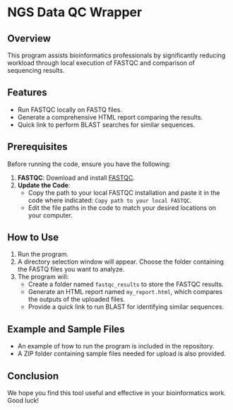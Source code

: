 
# NGS Data QC Wrapper

## Overview

This program assists bioinformatics professionals by significantly reducing workload through local execution of FASTQC and comparison of sequencing results.

## Features

- Run FASTQC locally on FASTQ files.
- Generate a comprehensive HTML report comparing the results.
- Quick link to perform BLAST searches for similar sequences.

## Prerequisites

Before running the code, ensure you have the following:

1. **FASTQC**: Download and install [FASTQC](https://www.bioinformatics.babraham.ac.uk/projects/fastqc/).
2. **Update the Code**: 
   - Copy the path to your local FASTQC installation and paste it in the code where indicated: `Copy path to your local FASTQC`.
   - Edit the file paths in the code to match your desired locations on your computer.

## How to Use

1. Run the program.
2. A directory selection window will appear. Choose the folder containing the FASTQ files you want to analyze.
3. The program will:
   - Create a folder named `fastqc_results` to store the FASTQC results.
   - Generate an HTML report named `my_report.html`, which compares the outputs of the uploaded files.
   - Provide a quick link to run BLAST for identifying similar sequences.

## Example and Sample Files

- An example of how to run the program is included in the repository.
- A ZIP folder containing sample files needed for upload is also provided.

## Conclusion

We hope you find this tool useful and effective in your bioinformatics work. Good luck!

